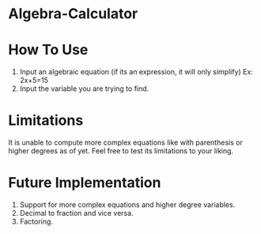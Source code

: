 # Algebra-Calculator


# How To Use
1. Input an algebraic equation (if its an expression, it will only simplify)
   Ex: 2x+5=15
3. Input the variable you are trying to find. 


# Limitations
It is unable to compute more complex equations like with parenthesis or higher degrees as of yet.
Feel free to test its limitations to your liking.

# Future Implementation
1. Support for more complex equations and higher degree variables.
2. Decimal to fraction and vice versa.
3. Factoring.
